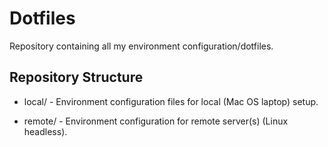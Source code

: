 # Dotfiles
Repository containing all my environment configuration/dotfiles.

## Repository Structure

+ local/ - Environment configuration files for local (Mac OS laptop) setup.

+ remote/ - Environment configuration for remote server(s) (Linux headless).
